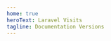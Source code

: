 ```yaml
---
home: true
heroText: Laravel Visits
tagline: Documentation Versions
---
```


<!-- 
 for every new version, copy current content to new folder i.e 1.3 then add it in the array below then edit the
 -->
<Versions :versions="['Latest']" />